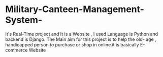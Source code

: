 # Military-Canteen-Management-System-
It's Real-Time project and It is a Website , I used Language is Python and backend is Django. The Main aim for this project is to help the old- age , handicapped person to purchase or shop in online.it is basically E-commerce Website  

